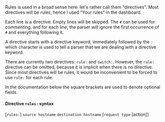 Rules is used in a broad sense here: let's rather call them "directives". Most directives will be rules, hence I used "Your rules" in the dashboard.

Each line is a directive. Empty lines will be skipped. The `#` can be used for commenting, and for each line, the parser will ignore the first occurrence of `#` and everything following it.

A directive starts with a directive keyword, immediately followed by the `:` which character is used to tell a parser that we are dealing with a directive keyword.

There are currently two directives: `rule:` and `switch:`. However, the `rule:` directive can be omitted, because it is implicit when there is no directive. Since most directives will be rules, it would be inconvenient to be forced to use `rule:` for each rule.

In the documentation below the square brackets are used to denote optional fields.

#### Directive `rules:` syntax

[`rules:`] `source hostname` `destination hostname` [`request type` [action]]
